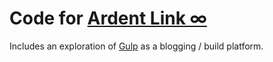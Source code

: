 # Code for [Ardent Link ∞][]

Includes an exploration of [Gulp][] as a blogging / build platform.


[Gulp]:          http://gulpjs.com/
[Ardent Link ∞]: http://ardent.link/
